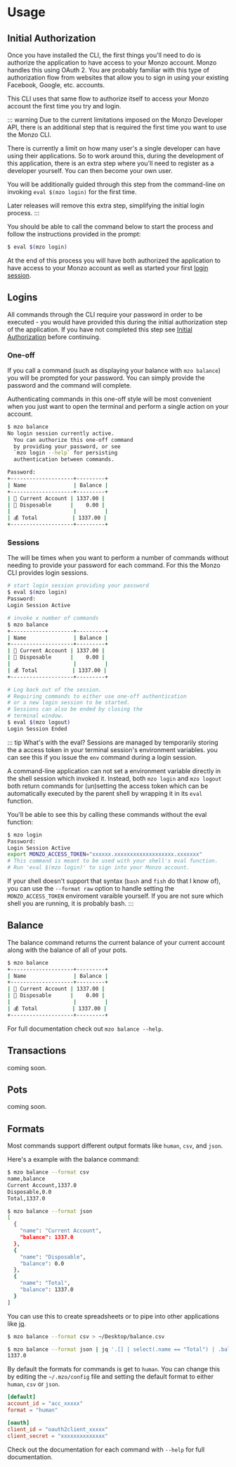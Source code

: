 # Usage

## Initial Authorization
Once you have installed the CLI, the first things you'll need to do is
authorize the application to have access to your Monzo account. Monzo
handles this using OAuth 2. You are probably familiar with this type of
authorization flow from websites that allow you to sign in using your
existing Facebook, Google, etc. accounts.

This CLI uses that same flow to authorize itself to access your Monzo account
the first time you try and login.

::: warning
Due to the current limitations imposed on the Monzo Developer API,
there is an additional step that is required the first time you want to use
the Monzo CLI.

There is currently a limit on how many user's a single developer can have
using their applications. So to work around this, during the development of
this application, there is an extra step where you'll need to register as
a developer yourself. You can then become your own user.

You will be additionally guided through this step from the command-line
on invoking `eval $(mzo login)` for the first time.

Later releases will remove this extra step, simplifying the initial login
process.
:::

You should be able to call the command below to start the process and follow
the instructions provided in the prompt:

```bash
$ eval $(mzo login)
```

At the end of this process you will have both authorized the application to
have access to your Monzo account as well as started your first
[login session](/docs/usage.html#Sessions).

## Logins
All commands through the CLI require your password in order to be executed -
you would have provided this during the initial authorization step of the
application. If you have not completed this step see [Initial Authorization](/docs/usage.html#Initial-Authorization)
before continuing.

### One-off
If you call a command (such as displaying your balance with `mzo balance`)
you will be prompted for your password. You can simply provide the password
and the command will complete.

Authenticating commands in this one-off style will be most convenient when
you just want to open the terminal and perform a single action on your account.

```bash
$ mzo balance
No login session currently active.
  You can authorize this one-off command
  by providing your password, or see
  `mzo login --help` for persisting
  authentication between commands.

Password:
+--------------------+---------+
| Name               | Balance |
+--------------------+---------+
| 💸 Current Account | 1337.00 |
| 🎾 Disposable      |    0.00 |
|                    |         |
| 💰 Total           | 1337.00 |
+--------------------+---------+
```

### Sessions
The will be times when you want to perform a number of commands without needing
to provide your password for each command. For this the Monzo CLI provides login
sessions.

```bash
# start login session providing your password
$ eval $(mzo login)
Password:
Login Session Active

# invoke x number of commands
$ mzo balance
+--------------------+---------+
| Name               | Balance |
+--------------------+---------+
| 💸 Current Account | 1337.00 |
| 🎾 Disposable      |    0.00 |
|                    |         |
| 💰 Total           | 1337.00 |
+--------------------+---------+

# Log back out of the session.
# Requiring commands to either use one-off authentication
# or a new login session to be started.
# Sessions can also be ended by closing the
# terminal window.
$ eval $(mzo logout)
Login Session Ended
```

::: tip What's with the eval?
Sessions are managed by temporarily storing the a access token in your terminal
session's environment variables. you can see this if you issue the `env` command
during a login session.

A command-line application can not set a environment variable directly in the
shell session which invoked it. Instead, both `mzo login` and `mzo logout`
both return commands for (un)setting the access token which can be automatically
executed by the parent shell by wrapping it in its `eval` function.

You'll be able to see this by calling these commands without the eval function:

```bash
$ mzo login
Password:
Login Session Active
export MONZO_ACCESS_TOKEN="xxxxxx.xxxxxxxxxxxxxxxxxxx.xxxxxxx"
# This command is meant to be used with your shell's eval function.
# Run 'eval $(mzo login)' to sign into your Monzo account.
```

If your shell doesn't support that syntax (`bash` and `fish` do that I
know of), you can use the `--format raw` option to handle setting the
`MONZO_ACCESS_TOKEN` enviroment varaible yourself. If you are not sure
which shell you are running, it is probably bash.
:::

## Balance
The balance command returns the current balance of your current account along
with the balance of all of your pots.

```bash
$ mzo balance
+--------------------+---------+
| Name               | Balance |
+--------------------+---------+
| 💸 Current Account | 1337.00 |
| 🎾 Disposable      |    0.00 |
|                    |         |
| 💰 Total           | 1337.00 |
+--------------------+---------+
```

For full documentation check out `mzo balance --help`.

## Transactions
coming soon.

## Pots
coming soon.

## Formats
Most commands support different output formats like `human`, `csv`, and `json`.

Here's a example with the balance command:

```bash
$ mzo balance --format csv
name,balance
Current Account,1337.0
Disposable,0.0
Total,1337.0

$ mzo balance --format json
[
  {
    "name": "Current Account",
    "balance": 1337.0
  },
  {
    "name": "Disposable",
    "balance": 0.0
  },
  {
    "name": "Total",
    "balance": 1337.0
  }
]
```

You can use this to create spreadsheets or to pipe into other applications like
[jq](https://stedolan.github.io/jq/).

```bash
$ mzo balance --format csv > ~/Desktop/balance.csv

$ mzo balance --format json | jq '.[] | select(.name == "Total") | .balance'
1337.0
```

By default the formats for commands is get to `human`. You can change this by
editing the `~/.mzo/config` file and setting the default format to either
`human`, `csv` or `json`.

```toml
[default]
account_id = "acc_xxxxx"
format = "human"

[oauth]
client_id = "oauth2client_xxxxx"
client_secret = "xxxxxxxxxxxxxx"
```

Check out the documentation for each command with `--help` for full documentation.
